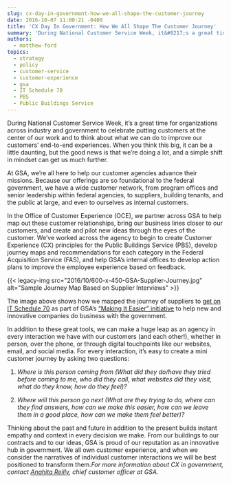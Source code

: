 ```yaml
---
slug: cx-day-in-government-how-we-all-shape-the-customer-journey
date: 2016-10-07 11:00:21 -0400
title: 'CX Day In Government: How We All Shape The Customer Journey'
summary: 'During National Customer Service Week, it&#8217;s a great time for organizations across industry and government to celebrate putting customers at the center of our work and to think about what we can do to improve our customers’ end-to-end experiences. When you think this big, it can be a little daunting, but the good news is'
authors:
  - matthew-ford
topics:
  - strategy
  - policy
  - customer-service
  - customer-experience
  - gsa
  - IT Schedule 70
  - PBS
  - Public Buildings Service
---
```


During National Customer Service Week, it&#8217;s a great time for organizations across industry and government to celebrate putting customers at the center of our work and to think about what we can do to improve our customers’ end-to-end experiences. When you think this big, it can be a little daunting, but the good news is that we&#8217;re doing a lot, and a simple shift in mindset can get us much further.

At GSA, we&#8217;re all here to help our customer agencies advance their missions. Because our offerings are so foundational to the federal government, we have a wide customer network, from program offices and senior leadership within federal agencies, to suppliers, building tenants, and the public at large, and even to ourselves as internal customers.

In the Office of Customer Experience (OCE), we partner across GSA to help map out these customer relationships, bring our business lines closer to our customers, and create and pilot new ideas through the eyes of the customer. We&#8217;ve worked across the agency to begin to create Customer Experience (CX) principles for the Public Buildings Service (PBS), develop journey maps and recommendations for each category in the Federal Acquisition Service (FAS), and help GSA’s internal offices to develop action plans to improve the employee experience based on feedback.

{{< legacy-img src="2016/10/600-x-450-GSA-Supplier-Journey.jpg" alt="Sample Journey Map Based on Supplier Interviews" >}}

The image above shows how we mapped the journey of suppliers to [get on IT Schedule 70](http://www.gsa.gov/schedule70roadmap) as part of GSA’s [“Making It Easier” initiative](https://gsablogs.gsa.gov/gsablog/2016/04/06/gsa-making-it-easier-for-suppliers-to-do-business-with-the-government/) to help new and innovative companies do business with the government.

In addition to these great tools, we can make a huge leap as an agency in every interaction we have with our customers (and each other!), whether in person, over the phone, or through digital touchpoints like our websites, email, and social media. For every interaction, it’s easy to create a mini customer journey by asking two questions:

  1. _Where is this person coming from (What did they do/have they tried before coming to me, who did they call, what websites did they visit, what do they know, how do they feel)?_

<ol start="2">
  <li>
    <i>Where will this person go next (What are they trying to do, where can they find answers, how can we make this easier, how can we leave them in a good place, how can we make them feel better)?</i>
  </li>
</ol>

Thinking about the past and future in addition to the present builds instant empathy and context in every decision we make. From our buildings to our contracts and to our ideas, GSA is proud of our reputation as an innovative hub in government. We all own customer experience, and when we consider the narratives of individual customer interactions we will be best positioned to transform them._For more information about CX in government, contact [Anahita Reilly](mailto:anahita.reilly@gsa.gov), chief customer officer at GSA._